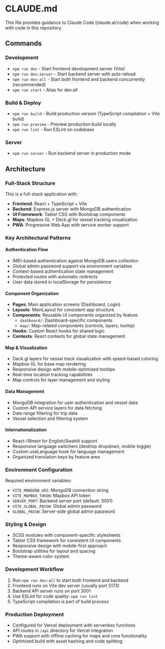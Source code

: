 # CLAUDE.md

This file provides guidance to Claude Code (claude.ai/code) when working with code in this repository.

## Commands

### Development
- `npm run dev` - Start frontend development server (Vite)
- `npm run dev:server` - Start backend server with auto-reload
- `npm run dev:all` - Start both frontend and backend concurrently (recommended)
- `npm run start` - Alias for dev:all

### Build & Deploy
- `npm run build` - Build production version (TypeScript compilation + Vite build)
- `npm run preview` - Preview production build locally
- `npm run lint` - Run ESLint on codebase

### Server
- `npm run server` - Run backend server in production mode

## Architecture

### Full-Stack Structure
This is a full-stack application with:
- **Frontend**: React + TypeScript + Vite
- **Backend**: Express.js server with MongoDB authentication
- **UI Framework**: Tabler CSS with Bootstrap components
- **Maps**: Mapbox GL + Deck.gl for vessel tracking visualization
- **PWA**: Progressive Web App with service worker support

### Key Architectural Patterns

#### Authentication Flow
- IMEI-based authentication against MongoDB users collection
- Global admin password support via environment variables
- Context-based authentication state management
- Protected routes with automatic redirects
- User data stored in localStorage for persistence

#### Component Organization
- **Pages**: Main application screens (Dashboard, Login)
- **Layouts**: MainLayout for consistent app structure
- **Components**: Reusable UI components organized by feature
  - `dashboard/`: Dashboard-specific components
  - `map/`: Map-related components (controls, layers, tooltip)
- **Hooks**: Custom React hooks for shared logic
- **Contexts**: React contexts for global state management

#### Map & Visualization
- Deck.gl layers for vessel track visualization with speed-based coloring
- Mapbox GL for base map rendering
- Responsive design with mobile-optimized tooltips
- Real-time location tracking capabilities
- Map controls for layer management and styling

#### Data Management
- MongoDB integration for user authentication and vessel data
- Custom API service layers for data fetching
- Date range filtering for trip data
- Vessel selection and filtering system

#### Internationalization
- React-i18next for English/Swahili support
- Responsive language switchers (desktop dropdown, mobile toggle)
- Custom useLanguage hook for language management
- Organized translation keys by feature area

### Environment Configuration
Required environment variables:
- `VITE_MONGODB_URI`: MongoDB connection string
- `VITE_MAPBOX_TOKEN`: Mapbox API token
- `SERVER_PORT`: Backend server port (default: 3001)
- `VITE_GLOBAL_PASSW`: Global admin password
- `GLOBAL_PASSW`: Server-side global admin password

### Styling & Design
- SCSS modules with component-specific stylesheets
- Tabler CSS framework for consistent UI components
- Responsive design with mobile-first approach
- Bootstrap utilities for layout and spacing
- Theme-aware color system

### Development Workflow
1. Run `npm run dev:all` to start both frontend and backend
2. Frontend runs on Vite dev server (usually port 5173)
3. Backend API server runs on port 3001
4. Use ESLint for code quality: `npm run lint`
5. TypeScript compilation is part of build process

### Production Deployment
- Configured for Vercel deployment with serverless functions
- API routes in `/api` directory for Vercel integration
- PWA support with offline caching for maps and core functionality
- Optimized build with asset hashing and code splitting